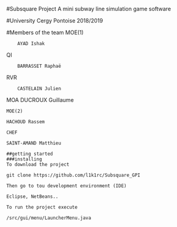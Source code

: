 #Subsquare Project
A mini subway line simulation game software

#University
Cergy Pontoise 2018/2019

#Members of the team
MOE(1)
```
	AYAD Ishak
```
QI
```
	BARRASSET Raphaë
```
RVR
```
	CASTELAIN Julien
```
MOA
	DUCROUX Guillaume
```
MOE(2)
```
	HACHOUD Rassem
```
CHEF
```
	SAINT-AMAND Matthieu
```
##getting started
###installing
To download the project
```
	git clone https://github.com/l1k1rc/Subsquare_GPI
```
Then go to tou development environment (IDE)
```
	Eclipse, NetBeans..
```
To run the project execute
```
	/src/gui/menu/LauncherMenu.java
```
